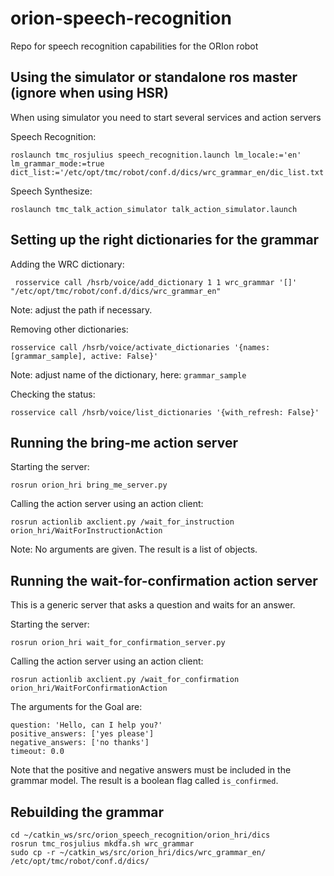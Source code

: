 # orion-speech-recognition
Repo for speech recognition capabilities for the ORIon robot

## Using the simulator or standalone ros master (ignore when using HSR)

When using simulator you need to start several services and action servers

Speech Recognition:
```
roslaunch tmc_rosjulius speech_recognition.launch lm_locale:='en' lm_grammar_mode:=true dict_list:='/etc/opt/tmc/robot/conf.d/dics/wrc_grammar_en/dic_list.txt'
```

Speech Synthesize:
```
roslaunch tmc_talk_action_simulator talk_action_simulator.launch
```

## Setting up the right dictionaries for the grammar

Adding the WRC dictionary:
```
 rosservice call /hsrb/voice/add_dictionary 1 1 wrc_grammar '[]' "/etc/opt/tmc/robot/conf.d/dics/wrc_grammar_en"
```
Note: adjust the path if necessary.

Removing other dictionaries:
```
rosservice call /hsrb/voice/activate_dictionaries '{names: [grammar_sample], active: False}'
```
Note: adjust name of the dictionary, here: `grammar_sample`

Checking the status:
```
rosservice call /hsrb/voice/list_dictionaries '{with_refresh: False}'
```

## Running the bring-me action server

Starting the server:
```
rosrun orion_hri bring_me_server.py
```

Calling the action server using an action client:
```
rosrun actionlib axclient.py /wait_for_instruction orion_hri/WaitForInstructionAction
```
Note: No arguments are given. The result is a list of objects.


## Running the wait-for-confirmation action server

This is a generic server that asks a question and waits for an answer. 

Starting the server:
```
rosrun orion_hri wait_for_confirmation_server.py
```

Calling the action server using an action client:
```
rosrun actionlib axclient.py /wait_for_confirmation orion_hri/WaitForConfirmationAction
```
The arguments for the Goal are:
```
question: 'Hello, can I help you?'
positive_answers: ['yes please']
negative_answers: ['no thanks']
timeout: 0.0
```
Note that the positive and negative answers must be included in the grammar model. The result is a boolean flag called `is_confirmed`.

## Rebuilding the grammar

```
cd ~/catkin_ws/src/orion_speech_recognition/orion_hri/dics
rosrun tmc_rosjulius mkdfa.sh wrc_grammar
sudo cp -r ~/catkin_ws/src/orion_hri/dics/wrc_grammar_en/ /etc/opt/tmc/robot/conf.d/dics/
```









